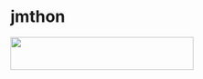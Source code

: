# jmthon

<p align="left"><a href="https://heroku.com/deploy?template=https://github.com/80hvh-lu/music"> <img src="https://img.shields.io/badge/Deploy%20To%20Heroku-purple?style=for-the-badge&logo=heroku" width="320" height="58.45"/></a></p>
